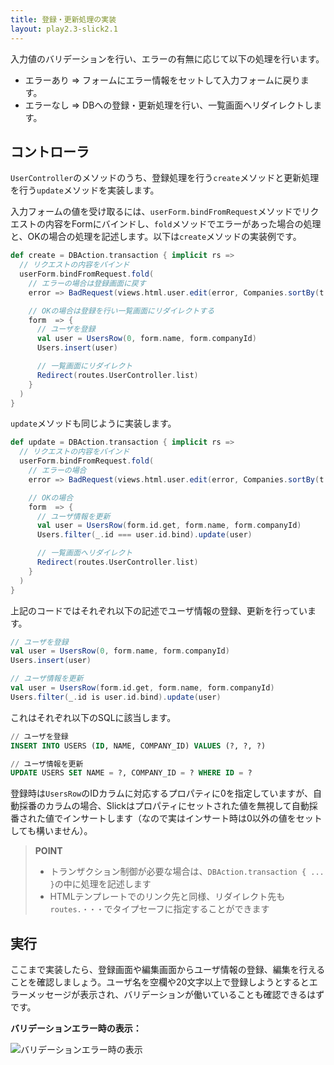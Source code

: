 ```yaml
---
title: 登録・更新処理の実装
layout: play2.3-slick2.1
---
```


入力値のバリデーションを行い、エラーの有無に応じて以下の処理を行います。

* エラーあり ⇒ フォームにエラー情報をセットして入力フォームに戻ります。
* エラーなし ⇒ DBへの登録・更新処理を行い、一覧画面へリダイレクトします。

## コントローラ

`UserController`のメソッドのうち、登録処理を行う`create`メソッドと更新処理を行う`update`メソッドを実装します。

入力フォームの値を受け取るには、`userForm.bindFromRequest`メソッドでリクエストの内容をFormにバインドし、`fold`メソッドでエラーがあった場合の処理と、OKの場合の処理を記述します。以下は`create`メソッドの実装例です。

```scala
def create = DBAction.transaction { implicit rs =>
  // リクエストの内容をバインド
  userForm.bindFromRequest.fold(
    // エラーの場合は登録画面に戻す
    error => BadRequest(views.html.user.edit(error, Companies.sortBy(t => t.id).list)),

    // OKの場合は登録を行い一覧画面にリダイレクトする
    form  => {
      // ユーザを登録
      val user = UsersRow(0, form.name, form.companyId)
      Users.insert(user)

      // 一覧画面にリダイレクト
      Redirect(routes.UserController.list)
    }
  )
}
```

`update`メソッドも同じように実装します。

```scala
def update = DBAction.transaction { implicit rs =>
  // リクエストの内容をバインド
  userForm.bindFromRequest.fold(
    // エラーの場合
    error => BadRequest(views.html.user.edit(error, Companies.sortBy(t => t.id).list)),

    // OKの場合
    form  => {
      // ユーザ情報を更新
      val user = UsersRow(form.id.get, form.name, form.companyId)
      Users.filter(_.id === user.id.bind).update(user)

      // 一覧画面へリダイレクト
      Redirect(routes.UserController.list)
    }
  )
}
```

上記のコードではそれぞれ以下の記述でユーザ情報の登録、更新を行っています。

```scala
// ユーザを登録
val user = UsersRow(0, form.name, form.companyId)
Users.insert(user)

// ユーザ情報を更新
val user = UsersRow(form.id.get, form.name, form.companyId)
Users.filter(_.id is user.id.bind).update(user)
```

これはそれぞれ以下のSQLに該当します。

```sql
// ユーザを登録
INSERT INTO USERS (ID, NAME, COMPANY_ID) VALUES (?, ?, ?)

// ユーザ情報を更新
UPDATE USERS SET NAME = ?, COMPANY_ID = ? WHERE ID = ?
```

登録時は`UsersRow`のIDカラムに対応するプロパティに0を指定していますが、自動採番のカラムの場合、Slickはプロパティにセットされた値を無視して自動採番された値でインサートします（なので実はインサート時は0以外の値をセットしても構いません）。

> **POINT**
>
> * トランザクション制御が必要な場合は、`DBAction.transaction { ... }`の中に処理を記述します
> * HTMLテンプレートでのリンク先と同様、リダイレクト先も`routes.・・・`でタイプセーフに指定することができます

## 実行

ここまで実装したら、登録画面や編集画面からユーザ情報の登録、編集を行えることを確認しましょう。ユーザ名を空欄や20文字以上で登録しようとするとエラーメッセージが表示され、バリデーションが働いていることも確認できるはずです。

**バリデーションエラー時の表示：**

![バリデーションエラー時の表示](../images/play2.3-slick2.1/validation.png)
